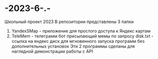 # -2023-6-.-
Школьный проект 2023
В репозитории представлены 3 папки
1. YandexSMap - приложение для простого доступа к Яндекс картам
2. TeleMem - телеграмм бот присылающий мемы по запросу
disk.txt - ссылка на яндекс диск для мгновенного запуска программ без дополнительных установок
Эти 2 программы сделаны для наглядной демонстрации работы с API 
